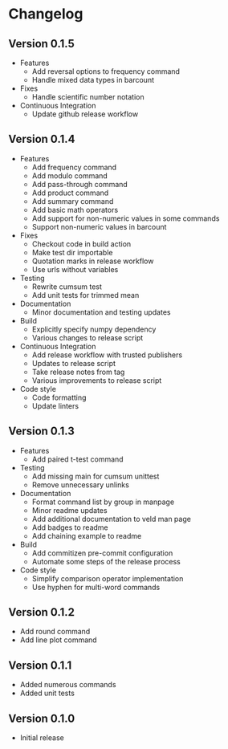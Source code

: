 # Changelog

## Version 0.1.5

* Features
  - Add reversal options to frequency command
  - Handle mixed data types in barcount
* Fixes
  - Handle scientific number notation
* Continuous Integration
  - Update github release workflow

## Version 0.1.4

* Features
  - Add frequency command
  - Add modulo command
  - Add pass-through command
  - Add product command
  - Add summary command
  - Add basic math operators
  - Add support for non-numeric values in some commands
  - Support non-numeric values in barcount
* Fixes
  - Checkout code in build action
  - Make test dir importable
  - Quotation marks in release workflow
  - Use urls without variables
* Testing
  - Rewrite cumsum test
  - Add unit tests for trimmed mean
* Documentation
  - Minor documentation and testing updates
* Build
  - Explicitly specify numpy dependency
  - Various changes to release script
* Continuous Integration
  - Add release workflow with trusted publishers
  - Updates to release script
  - Take release notes from tag
  - Various improvements to release script
* Code style
  - Code formatting
  - Update linters

## Version 0.1.3

* Features
  - Add paired t-test command
* Testing
  - Add missing main for cumsum unittest
  - Remove unnecessary unlinks
* Documentation
  - Format command list by group in manpage
  - Minor readme updates
  - Add additional documentation to veld man page
  - Add badges to readme
  - Add chaining example to readme
* Build
  - Add commitizen pre-commit configuration
  - Automate some steps of the release process
* Code style
  - Simplify comparison operator implementation
  - Use hyphen for multi-word commands

## Version 0.1.2

* Add round command
* Add line plot command

## Version 0.1.1

* Added numerous commands
* Added unit tests

## Version 0.1.0

* Initial release
